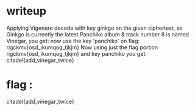 # writeup
Applying Vigenère decode with key ginkgo on the given ciphertext, as Ginkgo is currently the latest Panchiko album & track number 8 is named Vinegar, you get:
now use the key 'panchiko' on flag: rigckmv{osd_ikumqog_tjkjm}
Now using just the flag portion rigckmv{osd_ikumqog_tjkjm} and key panchiko you get:
citadel{add_vinegar_twice}
# flag :
citadel{add_vinegar_twice}
